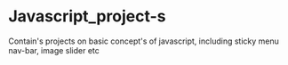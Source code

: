 # Javascript_project-s
Contain's projects on basic concept's of javascript, including sticky menu nav-bar, image slider etc 
